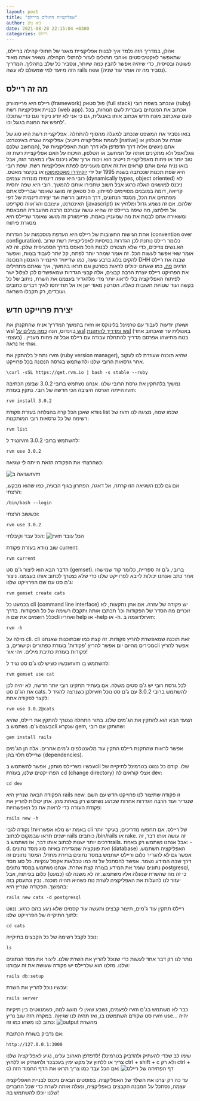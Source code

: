 ```yaml
---
layout: post
title: "אפליקציית חתולים בריילס"
author: גיא נתן
date: 2021-08-28 22:15:04 +0300
categories: ריילס
---
```


אהלן, במדריך הזה נלמד איך לבנות אפליקציית מאגר של חתולי קהילה בריילס, שתאפשר לאקטיביסטים ואוהבי חתולים לעזור לחתולי הקהילה. נשאיר אותה מאוד פשוטה ובסיסית, כדי שיהיה אפשר להבין כמה שיותר, ונסביר כל שלב בתהליך. המדריך הזה מיועד למי שמעולם לא עשה rails new (נסביר מה זה אומר עוד שניה).

## מה זה ריילס

ריילס היא פריימוורק (framework) פול סטאק (full stack) שנכתב בשפת רובי (ruby) לבניית אפליקציות רשת (web app). אכתוב את המונחים בעברית לשם הנוחות, בכל פעם שאכתוב מונח חדש אכתוב אותו באנגלית, גם כי אני לא יודע ניקוד וגם כדי שתוכלו לחפש את המונח בגוגל וכו'.

בואו נסביר את המשפט שנכתב למעלה מהסוף להתחלה.
אפליקציית רשת היא סוג של אפליקציה שגרה באינטרנט (לעומת אפליקציה נייטיב [native] שגרה על הטלפון או המחשב שלכם), אתם ניגשים אליה דרך הדפדפן ולא דרך חנות האפליקציות של גוגל/אפל ולא מתקינים אותה על המחשב או הטלפון. הויכוח על האם אפליקציית רשת זה טוב יותר או פחות מאפליקציית נייטיב הוא ויכוח ארוך שלא ניכנס אליו במאמר הזה, אבל בואו נניח שאם אתם קוראים את זה אתם מעוניינים לפתח אפליקציות רשת.
שפת רובי היא שפת תכנות שנכתבה בשנת 1995 על ידי [יוקיהירו מאטסומוטו](https://en.wikipedia.org/wiki/Yukihiro_Matsumoto) או בקיצור מאטס. רובי היא שפה דינמית מונחית עצמים (dynamically types, object oriented) לא ניכנס למושגים האלה כרגע אבל חשוב שתכירו אותם להמשך. רובי היא שפה יחסית קריאה, דומה במובנים מסויימים לפייתון.
פול סטאק זה מושג שאומר שבריילס אתם מפתחים את הכל, ממסד הנתונים, דרך הניתוב הרשת ועד יצירה דינמית של דפי האינטרנט, עיצובם והג'אווה סקריפט (javascript) שלהם. אם זה נשמע גדול ומלחיץ אז אל תילחצו, מה שיפה בריילס זה שהיא עושה עבורכם הרבה מהעבודה המבאסת ומשאירה אתם לבנות את מה שמעניין באמת.
פריימוורק זה מושג שאומר שריילס היא מסגרת פיתוח

אחת הגישות החשובות של ריילס היא העדפת מוסכמות על הגדרות (convention over configuration). כלומר ריילס נותנת לכן הגדרות בסיסיות לאפליקציית רשת שרוב הא.נשים צריכים, כדי שלא תצטרכו לבנות הכל מאפס בדרך הספציפית שלכן. זה לא אומר שאי אפשר לעשות הכל. זה אומר שמהר יותר לפתח, קל יותר לעבוד בצוות, ואפשר להקים בלוג ברבע שעה, כמו שדייוויד היינמייר האנסון המכונה DHH שבנה את ריילס הדגים [פה.](https://www.youtube.com/watch?v=Gzj723LkRJY) כמו שאתם יכולים לראות בסרטון וגם תראו בהמשך, איך שאתם מתחילים את הפרויקט ריילס יוצרת הרבה קבצים, אלה קבצי הגדרות שמאפשרים לכן לצלול ישר לפיתוח האפליקציה בלי לדאוג יותר מדי מלהגדיר בעצמנו את השרת, ניתוב של כל בקשה ועוד שטויות חשובות כאלה. הסרטון מאוד ישן אז אל תתייחסו לאיך דברים כתובים ועובדים, רק תקבלו השראה.

## יצירת פרוייקט חדש

בהמשך המדריך אניח שהתקנתן את rvm ושאתן יודעות לעבוד עם טרמינל בלינוקס או wsl בוינדוס, הנה [כמה מילים על wsl](https://linvirtstor.net/2019/05/09/%D7%9B%D7%9E%D7%94-%D7%9E%D7%99%D7%9C%D7%99%D7%9D-%D7%A2%D7%9C-wsl-2/) [ומדריך להתקנת wsl](https://docs.microsoft.com/he-il/windows/wsl/install-win10) (באנגלית עד שאכתוב אחד בעצמי) . בטח מתישהו אפרסם מדריך להתחלת עבודה עם ריילס אבל זה פחות מעניין אותי אז נראה.

נתחיל בלהתקין את rvm (ruby version manager), שהיא תוכנה שעוזרת לנו לעקוב אחר גרסאות הרובי שלנו ולהשתמש בגרסה הנכונה בכל פרוייקט.

    \curl -sSL https://get.rvm.io | bash -s stable --ruby

נמשיך בלהתקין את גרסת הרובי שלנו. אנחנו נשתמש ברובי 3.0.2 שבזמן הכתיבה הייתה הגרסה היציבה הכי חדשה של רובי.
נתקין בעזרת rvm:

    rvm install 3.0.2

נוודא שאכן הכל קרה בהצלחה בעזרת פקודת list של rvm שכמו שמה, מציגה לנו רשימה של כל גרסאות רובי המותקנות:

    rvm list

נגיד לrvm להשתמש ברובי 3.0.2:

    rvm use 3.0.2

כשהרצתי את הפקודה הזאת הייתה לי שגיאה:

![שגיאה בrvm](/images/posts/rvm-error.png)

אם גם לכם השגיאה הזו קרתה, אל דאגה, הפתרון בגוף הבעיה, כמו שהוא מבקש, הרצתי:

    /bin/bash --login

וכששוב הרצתי:

    rvm use 3.0.2

הכל עבד וקיבלתי:
![rvm הכל עובד](/images/posts/rvm-success.png)

שוב נוודא בעזרת פקודת current:

    rvm current

הדבר הבא הוא ליצור ג'ם סט (gemset). ברובי, ג'ם זה ספרייה, כלומר קוד שמישהו אחר כתב ואנחנו יכולות לייבא לפרוייקט שלנו כדי שלא נצטרך לכתוב אותו בעצמנו.
ניצור ג'ם סט עם שם הפרוייקט שלנו:

    rvm gemset create cats

בכמעט כל cli (command line interface) יש פקודה של עזרה. אם אתן נתקעות, לא זוכרים מה הסדר של הפקודות וכו' תכתבו אותה ותקבלו רשימה של כל הפקודות. בדרך כלל רושמים את שם הcli ואחריו help או -help או -h.
לדוגמה בrvm:

    rvm -h

מילה על cli. cli זאת תוכנה שמאפשרת להריץ פקודות. זה קצת כמו שבתוכנות שאנחנו מכירים מהיום יום אפשר להריץ 'פקודות' בעזרת כפתורים וקישורים, בcli אפשר להריץ פקודות בעזרת כתיבת מילים. ויהי אור!

עכשיו כשיש לנו ג'ם סט נגיד לrvm להשתמש בו:

    rvm gemset use cat

לכל גרסת רובי יש ג'ם סטים משלה. אם בעתיד תתקינו רובי יותר חדשה, לא יהיה לכן את הג'ם סט cats. לכן כשנרצה להגיד לrvm להשתמש ברובי 3.0.2 עם ג'ם סט נוכל לקצר לפקודה אחת:

    rvm use 3.0.2@cats

הצעד הבא הוא להתקין את הג'מים שלנו. בתור התחלה נצטרך להתקין את ריילס, שהיא בעצם ג'ם.
נשתמש בcli שנקרא gem, שהותקן עם רובי:

    gem install rails

אפשר לראות שהתקנת ריילס התקין עוד מלאנטלפים ג'מים אחרים. אלה הן הג'מים שריילס תלוי בהן (dependencies).

עכשיו כשריילס מותקן, אפשר להשתמש בcli שלו.
קודם כל ננווט בטרמינל לתיקייה של הפרוייקטים שלנו, בעזרת cd (change directory) אצלי קוראים לה dev:

    cd dev

הפקודה הבאה שנריץ היא rails new. זו פקודה שתיצור לנו פרוייקט חדש עם השם שנגדיר ועוד הרבה הגדרות אחרות שכרגע נשתמש רק באחת מהן. אתן יכולות להריץ את פקודת העזרה כדי לראות את כל האפשרויות:

    rails new -h

באמת יש מלא אפשרויות!
נקודה לגבי cli של ריילס. אם תחפשו מדריכים, בעיקר יותר ישנים תראו שבמקום לכתוב rails כותבים /bin/rails או rake. זה עושה אותו דבר, זה דרכים יותר ישנות לכתוב אותו דבר, אז נשתמש בrails.
אבל אנחנו נשתמש רק באחת: -d. זאת פונקציה שמגדירה באיזה סוג מסד נתונים (database) האפליקציה תשתמש. אפשר גם לא להגדיר כלום וריילס ישתמש במסד נתונים ברירת מחדל.
המסד נתונים זה דרך שבה המידע נשמר. אפשר להסתכל על זה כמו טבלאות אקסל ענקיות. כל סוג מסד נתונים שומר את המידע בצורה קצת אחרת. אנחנו נשתמש במסד נתונים postgresql, כי זה מה שהשרת שנעלה אליו משתמש. זה לא משנה לנו (כמעט) כלום בפיתוח, אבל יעזור לנו להעלות את האפליקציה לשרת נוח כשהיא תהיה מוכנה. נבין ונתעסק בזה בהמשך.
הפקודה שנריץ היא:

    rails new cats -d postgresql

ריילס תתקין עוד ג'מים, תיצור קבצים ותעשה עוד קסמים שלא ניגע בהם כרגע.
ננווט לתוך התיקייה של הפרוייקט שלנו:

    cd cats

נוכל לקבל רשימה של כל הקבצים בתיקייה:

    ls

נותר לנו רק דבר אחד לעשות כדי שנוכל להריץ את השרת שלנו. ליצור את מסד הנתונים שלנו. מזלנו הוא שלריילס יש פקודה שעושה את זה עבורנו:

    rails db:setup

עכשיו נוכל להריץ את השרת:

    rails server

לפעמים, נשבע שאין לי מושג למה, כשמנווטים בין תיקיות rvm כבר לא משתמש בג'ם סט שקודם השתמשנו בו, ואז תהיה לנו שגיאה. במקרה הזה שוב נריץ rvm use...
יהיה כתוב לנו משהו כמו זה:
![output מהשרת](/images/posts/server.png)

אם נדביק בשורת הכתובת:

    http://127.0.0.1:3000

לדפדפן האהוב עלינו, נגיע לאפליקציה שלנו!
(שימו לב שכדי להעתיק ולהדביק בטרמינל צריך או ללחוץ על מקש ימין בעכבכר ולהעתיק או ללחוץ ctrl + shift + c ולא רק ctrl + c)
אם הכל עבד כמו צריך תראו את הדף החמוד הזה:
![דף הפתיחה של ריילס](https://i.imgur.com/hnUJYMc.jpg)

עד כה רק יצרנו את השלד של האפליקציה. בפוסטים הבאים ניכנס לבניית האפליקציה עצמה, נסתכל על המבנה הקבצים באפליקציה, ונעלה אותה לשרת כדי שכל החברים שלנו יוכלו להשתמש בה!
